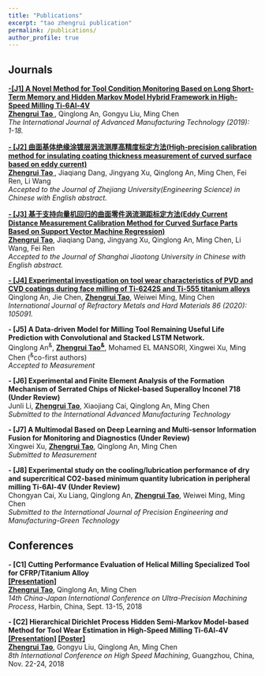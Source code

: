 ```yaml
---
title: "Publications"
excerpt: "tao zhengrui publication"
permalink: /publications/
author_profile: true
---
```

## Journals
<b>[-[J1] A Novel Method for Tool Condition Monitoring Based on Long Short-Term Memory and Hidden Markov Model Hybrid Framework in High-Speed Milling Ti-6Al-4V](http://zhengruitao.github.io/publications/AMT)</b> <br> 
<u><b>Zhengrui Tao </b></u>, Qinglong An, Gongyu Liu, Ming Chen <br> 
<i>The International Journal of Advanced Manufacturing Technology (2019): 1-18.</i> 

<b>[- [J2] 曲面基体绝缘涂镀层涡流测厚高精度标定方法(High-precision calibration method for insulating coating thickness measurement of curved surface based on eddy current)](http://zhengruitao.github.io/publications/thickness_measurement)</b> <br> 
<u><b>Zhengrui Tao </b></u>, Jiaqiang Dang, Jingyang Xu, Qinglong An, Ming Chen, Fei Ren, Li Wang<br> 
<i>Accepted to the Journal of Zhejiang University(Engineering Science) in Chinese with English abstract.</i>

<b>[- [J3] 基于支持向量机回归的曲面零件涡流测距标定方法(Eddy Current Distance Measurement Calibration Method for Curved Surface Parts Based on Support Vector Machine Regression)](http://zhengruitao.github.io/publications/distance_measurement)</b> <br> 
<u><b>Zhengrui Tao</b></u>, Jiaqiang Dang, Jingyang Xu, Qinglong An, Ming Chen, Li Wang, Fei Ren<br> 
<i>Accepted to the Journal of Shanghai Jiaotong University in Chinese with English abstract.</i>

<b>[- [J4] Experimental investigation on tool wear characteristics of PVD and CVD coatings during face milling of Ti-6242S and Ti-555 titanium alloys](http://zhengruitao.github.io/publications/RMHM)</b> <br> 
Qinglong An, Jie Chen, <u><b>Zhengrui Tao</b></u>, Weiwei Ming, Ming Chen <br>
<i>International Journal of Refractory Metals and Hard Materials 86 (2020): 105091.</i>

<b>- [J5] A Data-driven Model for Milling Tool Remaining Useful Life Prediction with Convolutional and Stacked LSTM Network.</b> <br> 
Qinglong An<sup>&</sup>, <u><b>Zhengrui Tao<sup>&</sup></b></u>, Mohamed EL MANSORI, Xingwei Xu, Ming Chen (<sup>&</sup>co-first authors) <br>
<i>Accepted to Measurement</i>

<b>- [J6] Experimental and Finite Element Analysis of the Formation Mechanism of Serrated Chips of Nickel-based Superalloy Inconel 718 (Under Review)</b> <br>
Junli Li, <u><b>Zhengrui Tao</b></u>, Xiaojiang Cai, Qinglong An, Ming Chen <br>
<i>Submitted to the International Advanced Manufacturing Technology</i>

<b>- [J7] A Multimodal Based on Deep Learning and Multi-sensor Information Fusion for Monitoring and Diagnostics (Under Review)</b> <br>
Xingwei Xu, <u><b>Zhengrui Tao</b></u>, Qinglong An, Ming Chen <br>
<i>Submitted to Measurement</i>

<b>- [J8] Experimental study on the cooling/lubrication performance of dry and supercritical CO2-based minimum quantity lubrication in peripheral milling Ti-6Al-4V (Under Review)</b> <br> 
Chongyan Cai, Xu Liang, Qinglong An, <u><b>Zhengrui Tao</b></u>, Weiwei Ming, Ming Chen <br>
<i>Submitted to the International Journal of Precision Engineering and Manufacturing-Green Technology</i>


## Conferences
<b>- [C1] Cutting Performance Evaluation of Helical Milling Specialized Tool for CFRP/Titanium Alloy</b><br>
<b>[[Presentation]](http://zhengruitao.github.io/files/CJUMP_Slide.pdf)</b><br> 
<u><b>Zhengrui Tao</b></u>, Qinglong An, Ming Chen<br>
<i>14th China-Japan International Conference on Ultra-Precision Machining Process</i>, Harbin, China, Sept. 13-15, 2018

<b>- [C2] Hierarchical Dirichlet Process Hidden Semi-Markov Model-based Method for Tool Wear Estimation in High-Speed Milling Ti-6Al-4V</b><br>
<b>[[Presentation]](http://zhengruitao.github.io/files/ICHSM_Slide.pdf) [[Poster]](http://zhengruitao.github.io/files/ICHSM_Poster.pdf)</b>
<br>
<u><b>Zhengrui Tao</b></u>, Gongyu Liu, Qinglong An, Ming Chen<br>
<i>8th International Conference on High Speed Machining</i>, Guangzhou, China, Nov. 22-24, 2018
